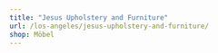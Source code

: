 ```yaml
---
title: "Jesus Upholstery and Furniture"
url: /los-angeles/jesus-upholstery-and-furniture/
shop: Möbel
---
```

